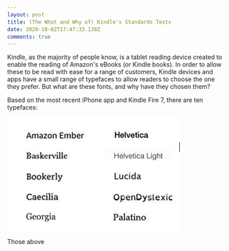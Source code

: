 ```yaml
---
layout: post
title: (The What and Why of) Kindle's Standards Texts
date: 2020-10-02T17:47:33.138Z
comments: true
---
```

Kindle, as the majority of people know, is a tablet reading device created to enable the reading of Amazon's eBooks (or Kindle books). In order to allow these to be read with ease for a range of customers, Kindle devices and apps have a small range of typefaces to allow readers to choose the one they prefer. But what are these fonts, and why have they chosen them?



Based on the most recent iPhone app and Kindle Fire 7, there are ten typefaces:

![](../uploads/article2-known-kindlefonts.jpg "(Known) Kindle Fonts")

Those above